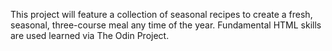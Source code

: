 This project will feature a collection of seasonal recipes to create a fresh, seasonal, three-course meal any time of the year. Fundamental HTML skills are used learned via The Odin Project.
